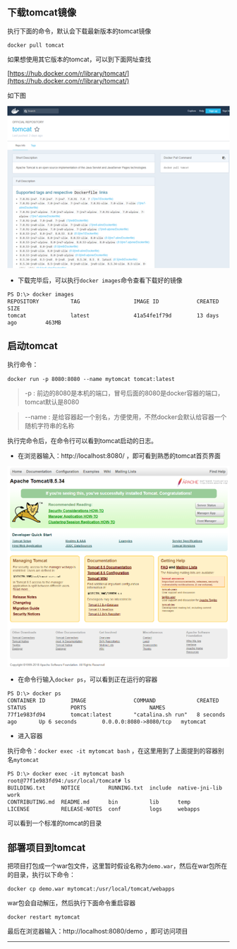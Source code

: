 ## 下载tomcat镜像

执行下面的命令，默认会下载最新版本的tomcat镜像

```
docker pull tomcat 
```

如果想使用其它版本的tomcat，可以到下面网址查找

[https://hub.docker.com/r/library/tomcat/](https://hub.docker.com/r/library/tomcat/)

如下图

![](img/mk-0926-1.png)


- 下载完毕后，可以执行`docker images`命令查看下载好的镜像

```
PS D:\> docker images
REPOSITORY          TAG                 IMAGE ID            CREATED             SIZE
tomcat              latest              41a54fe1f79d        13 days ago         463MB
```

## 启动tomcat

执行命令：

`docker run -p 8080:8080 --name mytomcat tomcat:latest`

> -p : 前边的8080是本机的端口，冒号后面的8080是docker容器的端口，tomcat默认是8080

> --name : 是给容器起一个别名，方便使用，不然docker会默认给容器一个随机字符串的名称


执行完命令后，在命令行可以看到tomcat启动的日志。

- 在浏览器输入：http://localhost:8080/ ，即可看到熟悉的tomcat首页界面

![](img/mk-0926-2.png)


- 在命令行输入`docker ps`，可以看到正在运行的容器

```
PS D:\> docker ps
CONTAINER ID        IMAGE               COMMAND             CREATED             STATUS              PORTS                    NAMES
77f1e983fd94        tomcat:latest       "catalina.sh run"   8 seconds ago       Up 6 seconds        0.0.0.0:8080->8080/tcp   mytomcat
```

- 进入容器

执行命令：`docker exec -it mytomcat bash` ，在这里用到了上面提到的容器别名`mytomcat`


```
PS D:\> docker exec -it mytomcat bash
root@77f1e983fd94:/usr/local/tomcat# ls
BUILDING.txt     NOTICE         RUNNING.txt  include  native-jni-lib  work
CONTRIBUTING.md  README.md      bin          lib      temp
LICENSE          RELEASE-NOTES  conf         logs     webapps
```

可以看到一个标准的tomcat的目录

## 部署项目到tomcat

把项目打包成一个war包文件，这里暂时假设名称为`demo.war`，然后在war包所在的目录，执行以下命令：

```
docker cp demo.war mytomcat:/usr/local/tomcat/webapps
```

war包会自动解压，然后执行下面命令重启容器

```
docker restart mytomcat
```

最后在浏览器输入：http://localhost:8080/demo ，即可访问项目


---



